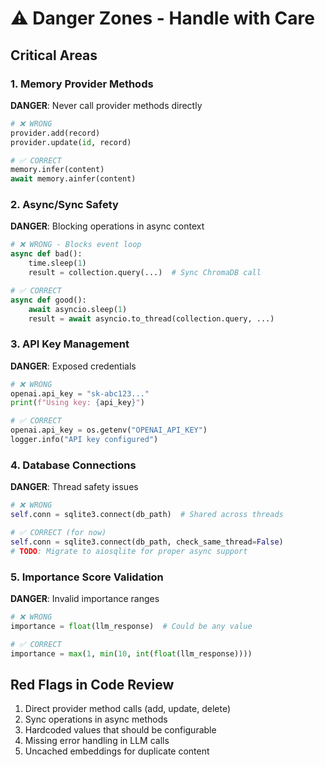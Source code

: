 # ⚠️ Danger Zones - Handle with Care

## Critical Areas

### 1. Memory Provider Methods
**DANGER**: Never call provider methods directly
```python
# ❌ WRONG
provider.add(record)
provider.update(id, record)

# ✅ CORRECT
memory.infer(content)
await memory.ainfer(content)
```

### 2. Async/Sync Safety
**DANGER**: Blocking operations in async context
```python
# ❌ WRONG - Blocks event loop
async def bad():
    time.sleep(1)
    result = collection.query(...)  # Sync ChromaDB call

# ✅ CORRECT
async def good():
    await asyncio.sleep(1)
    result = await asyncio.to_thread(collection.query, ...)
```

### 3. API Key Management
**DANGER**: Exposed credentials
```python
# ❌ WRONG
openai.api_key = "sk-abc123..."
print(f"Using key: {api_key}")

# ✅ CORRECT
openai.api_key = os.getenv("OPENAI_API_KEY")
logger.info("API key configured")
```

### 4. Database Connections
**DANGER**: Thread safety issues
```python
# ❌ WRONG
self.conn = sqlite3.connect(db_path)  # Shared across threads

# ✅ CORRECT (for now)
self.conn = sqlite3.connect(db_path, check_same_thread=False)
# TODO: Migrate to aiosqlite for proper async support
```

### 5. Importance Score Validation
**DANGER**: Invalid importance ranges
```python
# ❌ WRONG
importance = float(llm_response)  # Could be any value

# ✅ CORRECT
importance = max(1, min(10, int(float(llm_response))))
```

## Red Flags in Code Review
1. Direct provider method calls (add, update, delete)
2. Sync operations in async methods
3. Hardcoded values that should be configurable
4. Missing error handling in LLM calls
5. Uncached embeddings for duplicate content